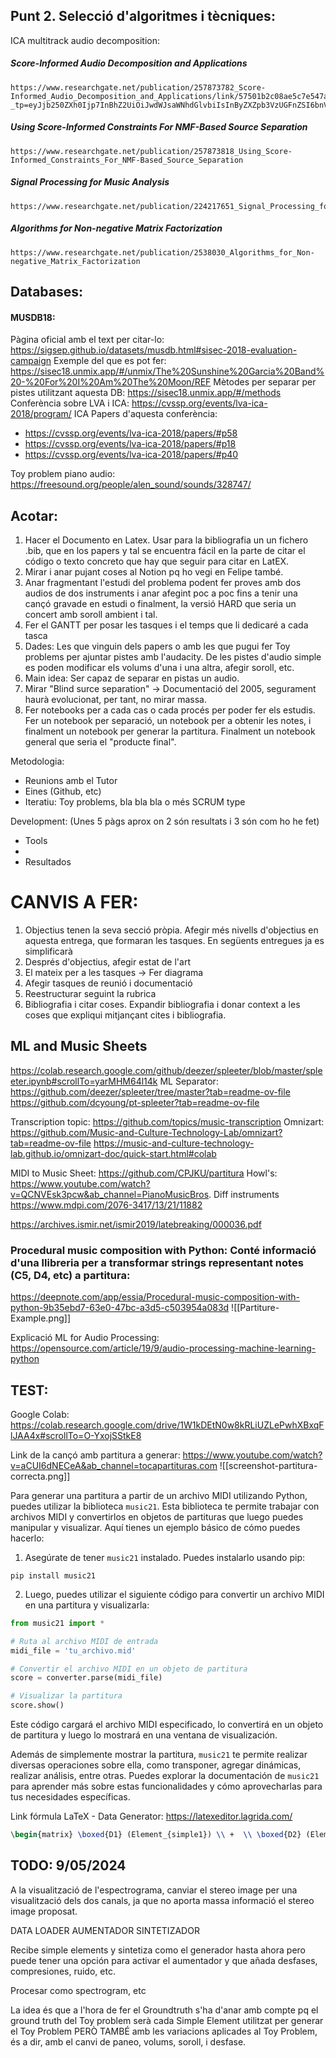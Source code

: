 
## Punt 2. Selecció d'algoritmes i tècniques:

ICA multitrack audio decomposition: 
##### Score-Informed Audio Decomposition and Applications
	https://www.researchgate.net/publication/257873782_Score-Informed_Audio_Decomposition_and_Applications/link/57501b2c08ae5c7e547a89a4/download?_tp=eyJjb250ZXh0Ijp7InBhZ2UiOiJwdWJsaWNhdGlvbiIsInByZXZpb3VzUGFnZSI6bnVsbH19

##### Using Score-Informed Constraints For NMF-Based Source Separation
	https://www.researchgate.net/publication/257873818_Using_Score-Informed_Constraints_For_NMF-Based_Source_Separation

##### Signal Processing for Music Analysis
	https://www.researchgate.net/publication/224217651_Signal_Processing_for_Music_Analysis

##### Algorithms for Non-negative Matrix Factorization
	https://www.researchgate.net/publication/2538030_Algorithms_for_Non-negative_Matrix_Factorization


## Databases:
#### MUSDB18:
Pàgina oficial amb el text per citar-lo: https://sigsep.github.io/datasets/musdb.html#sisec-2018-evaluation-campaign
	Exemple del que es pot fer: https://sisec18.unmix.app/#/unmix/The%20Sunshine%20Garcia%20Band%20-%20For%20I%20Am%20The%20Moon/REF
	Mètodes per separar per pistes utilitzant aquesta DB: https://sisec18.unmix.app/#/methods
Conferència sobre LVA i ICA: https://cvssp.org/events/lva-ica-2018/program/
ICA Papers d'aquesta conferència: 
* https://cvssp.org/events/lva-ica-2018/papers/#p58
* https://cvssp.org/events/lva-ica-2018/papers/#p18
* https://cvssp.org/events/lva-ica-2018/papers/#p40


Toy problem piano audio: https://freesound.org/people/alen_sound/sounds/328747/

## Acotar:

1.  Hacer el Documento en Latex. Usar para la bibliografia un un fichero .bib, que en los papers y tal se encuentra fácil en la parte de citar el código o texto concreto que hay que seguir para citar en LatEX.
2. Mirar i anar pujant coses al Notion pq ho vegi en Felipe també.
3. Anar fragmentant l'estudi del problema podent fer proves amb dos audios de dos instruments i anar afegint poc a poc fins a tenir una cançó gravade en estudi o finalment, la versió HARD que seria un concert amb soroll ambient i tal.
4. Fer el GANTT per posar les tasques i el temps que li dedicaré a cada tasca
5. Dades: Les que vinguin dels papers o amb les que pugui fer Toy problems per ajuntar pistes amb l'audacity. De les pistes d'audio simple es poden modificar els volums d'una i una altra, afegir soroll, etc.
6. Main idea: Ser capaz de separar en pistas un audio.
7. Mirar "Blind surce separation" -> Documentació del 2005, segurament haurà evolucionat, per tant, no mirar massa.
8. Fer notebooks per a cada cas o cada procés per poder fer els estudis. Fer un notebook per separació, un notebook per a obtenir les notes, i finalment un notebook per generar la partitura. Finalment un notebook general que seria el "producte final".


Metodologia:
- Reunions amb el Tutor
- Eines (Github, etc)
- Iteratiu: Toy problems, bla bla bla o més SCRUM type

Development: (Unes 5 pàgs aprox on 2 són resultats i 3 són com ho he fet)
- Tools 
- 
- Resultados















# CANVIS A FER:

1. Objectius tenen la seva secció pròpia. Afegir més nivells d'objectius en aquesta entrega, que formaran les tasques. En següents entregues ja es simplificarà
2. Després d'objectius, afegir estat de l'art
3. El mateix per a les tasques -> Fer diagrama
4. Afegir tasques de reunió i documentació
5. Reestructurar seguint la rubrica
6. Bibliografia i citar coses. Expandir bibliografia i donar context a les coses que expliqui mitjançant cites i bibliografia.









## ML and Music Sheets
https://colab.research.google.com/github/deezer/spleeter/blob/master/spleeter.ipynb#scrollTo=yarMHM64l14k
ML Separator: https://github.com/deezer/spleeter/tree/master?tab=readme-ov-file
https://github.com/dcyoung/pt-spleeter?tab=readme-ov-file

Transcription topic: https://github.com/topics/music-transcription
Omnizart: https://github.com/Music-and-Culture-Technology-Lab/omnizart?tab=readme-ov-file
https://music-and-culture-technology-lab.github.io/omnizart-doc/quick-start.html#colab

MIDI to Music Sheet: https://github.com/CPJKU/partitura
Howl's: https://www.youtube.com/watch?v=QCNVEsk3pcw&ab_channel=PianoMusicBros.
Diff instruments
https://www.mdpi.com/2076-3417/13/21/11882

https://archives.ismir.net/ismir2019/latebreaking/000036.pdf

### Procedural music composition with Python: Conté informació d'una llibreria per a transformar strings representant notes (C5, D4, etc) a partitura:
https://deepnote.com/app/essia/Procedural-music-composition-with-python-9b35ebd7-63e0-47bc-a3d5-c503954a083d
![[Partiture-Example.png]]



Explicació ML for Audio Processing: https://opensource.com/article/19/9/audio-processing-machine-learning-python


## TEST:

Google Colab: https://colab.research.google.com/drive/1W1kDEtN0w8kRLiUZLePwhXBxqFlJAA4x#scrollTo=O-YxojSStkE8

Link de la cançó amb partitura a generar: https://www.youtube.com/watch?v=aCUI6dNECeA&ab_channel=tocapartituras.com
![[screenshot-partitura-correcta.png]]


Para generar una partitura a partir de un archivo MIDI utilizando Python, puedes utilizar la biblioteca `music21`. Esta biblioteca te permite trabajar con archivos MIDI y convertirlos en objetos de partituras que luego puedes manipular y visualizar. Aquí tienes un ejemplo básico de cómo puedes hacerlo:

1. Asegúrate de tener `music21` instalado. Puedes instalarlo usando pip:

```
pip install music21
```

2. Luego, puedes utilizar el siguiente código para convertir un archivo MIDI en una partitura y visualizarla:

```python
from music21 import *

# Ruta al archivo MIDI de entrada
midi_file = 'tu_archivo.mid'

# Convertir el archivo MIDI en un objeto de partitura
score = converter.parse(midi_file)

# Visualizar la partitura
score.show()
```

Este código cargará el archivo MIDI especificado, lo convertirá en un objeto de partitura y luego lo mostrará en una ventana de visualización.

Además de simplemente mostrar la partitura, `music21` te permite realizar diversas operaciones sobre ella, como transponer, agregar dinámicas, realizar análisis, entre otras. Puedes explorar la documentación de `music21` para aprender más sobre estas funcionalidades y cómo aprovecharlas para tus necesidades específicas.


Link fórmula LaTeX - Data Generator: https://latexeditor.lagrida.com/
```Latex
\begin{matrix} \boxed{D1} (Element_{simple1}) \\ +  \\ \boxed{D2} (Element_{simple2}) \end{matrix}  \rightrightarrows \boxed{Toy Problem}=\begin{matrix} Left (L) \longrightarrow  V1 * (\alpha * D1) + V2* (\beta * D2) \\ Right (R) \longrightarrow V1 * ((1-\alpha) * D1) + V2* ((1-\beta) * D2) \end{matrix}
```


## TODO: 9/05/2024

A la visualització de l'espectrograma, canviar el stereo image per una visualització dels dos canals, ja que no aporta massa informació el stereo image proposat.

DATA LOADER AUMENTADOR SINTETIZADOR

Recibe simple elements y sintetiza como el generador hasta ahora pero puede tener una opción para activar el aumentador y que añada desfases, compresiones, ruido, etc.

Procesar como spectrogram, etc

La idea és que a l'hora de fer el Groundtruth s'ha d'anar amb compte pq el ground truth del Toy problem serà cada Simple Element utilitzat per generar el Toy Problem PERÒ TAMBÉ amb les variacions aplicades al Toy Problem, és a dir, amb el canvi de paneo, volums, soroll, i desfase.